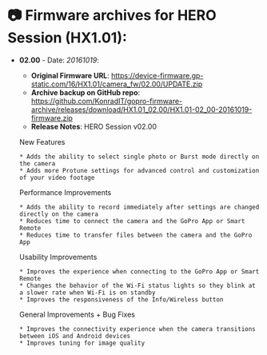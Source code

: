 # 📷 Firmware archives for HERO Session (HX1.01):

- **02.00** - Date: *20161019*:
	- **Original Firmware URL**: https://device-firmware.gp-static.com/16/HX1.01/camera_fw/02.00/UPDATE.zip
	- **Archive backup on GitHub repo**: https://github.com/KonradIT/gopro-firmware-archive/releases/download/HX1.01_02.00/HX1.01-02_00-20161019-firmware.zip
	- **Release Notes**:
	HERO Session v02.00
	
	New Features
	
	  * Adds the ability to select single photo or Burst mode directly on the camera
	  * Adds more Protune settings for advanced control and customization of your video footage
	
	Performance Improvements
	
	  * Adds the ability to record immediately after settings are changed directly on the camera
	  * Reduces time to connect the camera and the GoPro App or Smart Remote
	  * Reduces time to transfer files between the camera and the GoPro App
	
	Usability Improvements
	
	  * Improves the experience when connecting to the GoPro App or Smart Remote
	  * Changes the behavior of the Wi-Fi status lights so they blink at a slower rate when Wi-Fi is on standby
	  * Improves the responsiveness of the Info/Wireless button
	
	General Improvements + Bug Fixes
	
	  * Improves the connectivity experience when the camera transitions between iOS and Android devices
	  * Improves tuning for image quality
	
	
				
